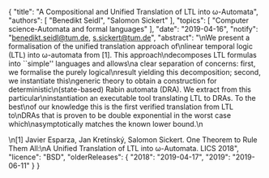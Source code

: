 {
    "title": "A Compositional and Unified Translation of LTL into ω-Automata",
    "authors": [
        "Benedikt Seidl",
        "Salomon Sickert"
    ],
    "topics": [
        "Computer science-Automata and formal languages"
    ],
    "date": "2019-04-16",
    "notify": "benedikt.seidl@tum.de, s.sickert@tum.de",
    "abstract": "\nWe present a formalisation of the unified translation approach of\nlinear temporal logic (LTL) into ω-automata from [1]. This approach\ndecomposes LTL formulas into ``simple'' languages and allows\na clear separation of concerns: first, we formalise the purely logical\nresult yielding this decomposition; second, we instantiate this\ngeneric theory to obtain a construction for deterministic\n(state-based) Rabin automata (DRA). We extract from this particular\ninstantiation an executable tool translating LTL to DRAs. To the best\nof our knowledge this is the first verified translation from LTL to\nDRAs that is proven to be double exponential in the worst case which\nasymptotically matches the known lower bound.\n<p>\n[1] Javier Esparza, Jan Kretínský, Salomon Sickert. One Theorem to Rule Them All:\nA Unified Translation of LTL into ω-Automata. LICS 2018",
    "licence": "BSD",
    "olderReleases": {
        "2018": "2019-04-17",
        "2019": "2019-06-11"
    }
}